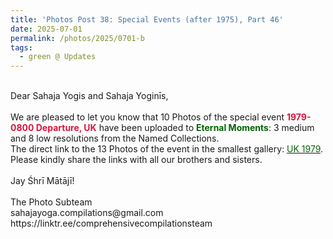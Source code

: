 ```yaml
---
title: 'Photos Post 38: Special Events (after 1975), Part 46'
date: 2025-07-01
permalink: /photos/2025/0701-b
tags:
  - green @ Updates
---
```


<p>
<br>
Dear Sahaja Yogis and Sahaja Yoginīs,<br>
<br>
We are pleased to let you know that 10 Photos of the special event <font color="Crimson"><b>1979-0800 Departure, UK</b></font> have been uploaded to <font color="DarkGreen"><b>Eternal Moments</b></font>: 3 medium and 8 low resolutions from the Named Collections.<br>
The direct link to the 13 Photos of the event in the smallest gallery: <a href="https://eternalmoments.smugmug.com/Countries/UK/1979"><font color="DarkGreen">UK 1979</font></a>.<br>
Please kindly share the links with all our brothers and sisters.<br>
<br>
Jay Śhrī Mātājī!<br>
<br>
The Photo Subteam<br>
sahajayoga.compilations@gmail.com<br>
https://linktr.ee/comprehensivecompilationsteam
</p>